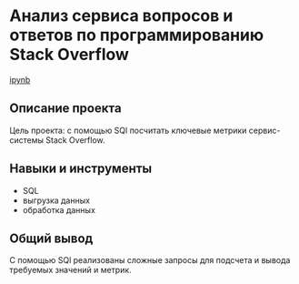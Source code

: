 # Анализ сервиса вопросов и ответов по программированию Stack Overflow
[ipynb](https://github.com/AlisaLisaAlisa/Portfolio/blob/main/SQL%20requests%20Stack%20Overflow/sql_stackoverflow.ipynb)
## Описание проекта
Цель проекта: с помощью SQl посчитать ключевые метрики сервис-системы Stack Overflow.
## Навыки и инструменты
- SQL
- выгрузка данных
- обработка данных
## Общий вывод
С помощью SQl реализованы сложные запросы для подсчета и вывода требуемых значений и метрик.
